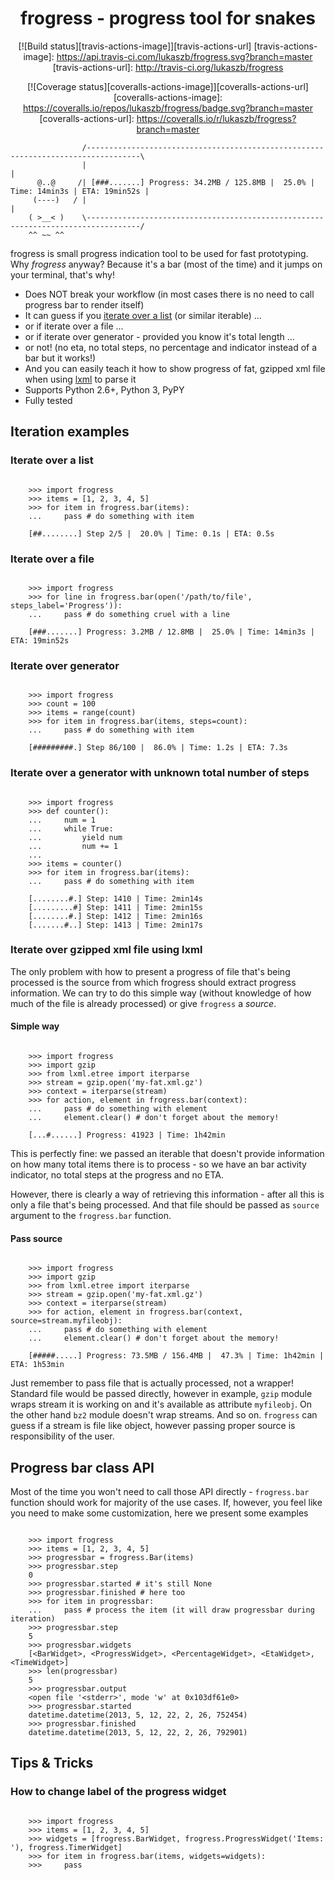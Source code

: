 <div align="center">
  <h1>frogress - progress tool for snakes</h1>

[![Build status][travis-actions-image]][travis-actions-url]
[travis-actions-image]: https://api.travis-ci.com/lukaszb/frogress.svg?branch=master
[travis-actions-url]: http://travis-ci.org/lukaszb/frogress

[![Coverage status][coveralls-actions-image]][coveralls-actions-url]
[coveralls-actions-image]: https://coveralls.io/repos/lukaszb/frogress/badge.svg?branch=master
[coveralls-actions-url]: https://coveralls.io/r/lukaszb/frogress?branch=master

</div>

```
                /----------------------------------------------------------------------------------\
                |                                                                                  |
      @..@     /| [###.......] Progress: 34.2MB / 125.8MB |  25.0% | Time: 14min3s | ETA: 19min52s |
     (----)   / |                                                                                  |
    ( >__< )    \----------------------------------------------------------------------------------/
    ^^ ~~ ^^
```


frogress is small progress indication tool to be used for fast prototyping.
Why *frogress* anyway? Because it's a bar (most of the time) and it jumps on
your terminal, that's why!

- Does NOT break your workflow (in most cases there is no need to call
  progress bar to render itself)
- It can guess if you [iterate over a list](#iterate-over-a-list) (or similar iterable) ...
- or if iterate over a file ...
- or if iterate over generator - provided you know it's total length ...
- or not! (no eta, no total steps, no percentage and indicator instead of a bar
  but it works!)
- And you can easily teach it how to show progress of fat, gzipped xml file
  when using [lxml][lxml] to parse it
- Supports Python 2.6+, Python 3, PyPY
- Fully tested


## Iteration examples


### Iterate over a list

```

    >>> import frogress
    >>> items = [1, 2, 3, 4, 5]
    >>> for item in frogress.bar(items):
    ...     pass # do something with item

    [##........] Step 2/5 |  20.0% | Time: 0.1s | ETA: 0.5s

```

### Iterate over a file

```

    >>> import frogress
    >>> for line in frogress.bar(open('/path/to/file', steps_label='Progress')):
    ...     pass # do something cruel with a line

    [###.......] Progress: 3.2MB / 12.8MB |  25.0% | Time: 14min3s | ETA: 19min52s

```

### Iterate over generator

```

    >>> import frogress
    >>> count = 100
    >>> items = range(count)
    >>> for item in frogress.bar(items, steps=count):
    ...     pass # do something with item

    [#########.] Step 86/100 |  86.0% | Time: 1.2s | ETA: 7.3s
```

### Iterate over a generator with unknown total number of steps

```

    >>> import frogress
    >>> def counter():
    ...     num = 1
    ...     while True:
    ...         yield num
    ...         num += 1
    ...
    >>> items = counter()
    >>> for item in frogress.bar(items):
    ...     pass # do something with item

    [........#.] Step: 1410 | Time: 2min14s
    [.........#] Step: 1411 | Time: 2min15s
    [........#.] Step: 1412 | Time: 2min16s
    [.......#..] Step: 1413 | Time: 2min17s

```


### Iterate over gzipped xml file using lxml

The only problem with how to present a progress of file that's being processed
is the source from which frogress should extract progress information. We can
try to do this simple way (without knowledge of how much of the file is already
processed) or give ``frogress`` a *source*.


#### Simple way

```

    >>> import frogress
    >>> import gzip
    >>> from lxml.etree import iterparse
    >>> stream = gzip.open('my-fat.xml.gz')
    >>> context = iterparse(stream)
    >>> for action, element in frogress.bar(context):
    ...     pass # do something with element
    ...     element.clear() # don't forget about the memory!

    [...#......] Progress: 41923 | Time: 1h42min

```

This is perfectly fine: we passed an iterable that doesn't provide information
on how many total items there is to process - so we have an bar activity
indicator, no total steps at the progress and no ETA.

However, there is clearly a way of retrieving this information - after all this
is only a file that's being processed. And that file should be passed as
``source`` argument to the ``frogress.bar`` function.

#### Pass source

```

    >>> import frogress
    >>> import gzip
    >>> from lxml.etree import iterparse
    >>> stream = gzip.open('my-fat.xml.gz')
    >>> context = iterparse(stream)
    >>> for action, element in frogress.bar(context, source=stream.myfileobj):
    ...     pass # do something with element
    ...     element.clear() # don't forget about the memory!

    [#####.....] Progress: 73.5MB / 156.4MB |  47.3% | Time: 1h42min | ETA: 1h53min

```


Just remember to pass file that is actually processed, not a wrapper! Standard
file would be passed directly, however in example, ``gzip`` module wraps stream
it is working on and it's available as attribute ``myfileobj``. On the other
hand ``bz2`` module doesn't wrap streams. And so on. ``frogress`` can guess if
a stream is file like object, however passing proper source is responsibility
of the user.


## Progress bar class API

Most of the time you won't need to call those API directly - ``frogress.bar``
function should work for majority of the use cases. If, however, you feel like
you need to make some customization, here we present some examples

```

    >>> import frogress
    >>> items = [1, 2, 3, 4, 5]
    >>> progressbar = frogress.Bar(items)
    >>> progressbar.step
    0
    >>> progressbar.started # it's still None
    >>> progressbar.finished # here too
    >>> for item in progressbar:
    ...     pass # process the item (it will draw progressbar during iteration)
    >>> progressbar.step
    5
    >>> progressbar.widgets
    [<BarWidget>, <ProgressWidget>, <PercentageWidget>, <EtaWidget>, <TimeWidget>]
    >>> len(progressbar)
    5
    >>> progressbar.output
    <open file '<stderr>', mode 'w' at 0x103df61e0>
    >>> progressbar.started
    datetime.datetime(2013, 5, 12, 22, 2, 26, 752454)
    >>> progressbar.finished
    datetime.datetime(2013, 5, 12, 22, 2, 26, 792901)

```

## Tips & Tricks

### How to change label of the progress widget

```

    >>> import frogress
    >>> items = [1, 2, 3, 4, 5]
    >>> widgets = [frogress.BarWidget, frogress.ProgressWidget('Items: '), frogress.TimerWidget]
    >>> for item in frogress.bar(items, widgets=widgets):
    >>>     pass


```
[lxml]: http://lxml.de/
